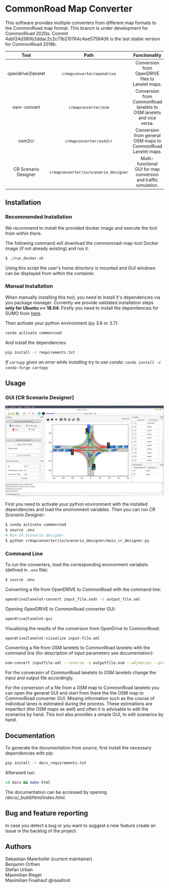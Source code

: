 # CommonRoad Map Converter

This software provides multiple converters from different map formats to the CommonRoad map format.
This branch is under development for CommonRoad 2020a.
Commit 4abf24d380b2ddac2c2c71b210764c4ae5759406 is the last stable version for CommonRoad 2018b.

|         Tool         |                 Path                  |                            Functionality                            |
| :------------------: | :-----------------------------------: | :-----------------------------------------------------------------: |
|  opendrive2lanelet   |      `crmapconverter/opendrive`       |          Conversion from OpenDRIVE files to Lanelet maps.           |
|     osm-convert      |         `crmapconverter/osm`          | Conversion from CommonRoad lanelets to OSM lanelets and vice versa. |
|        osm2cr        |        `crmapconverter/osm2cr`        |    Conversion from general OSM maps to CommonRoad Lanelet maps.     |
| CR Scenario Designer | `crmapconverter/io/scenario_designer` |   Multi-functional GUI for map conversion and traffic simulation.   |

## Installation

### Recommended Installation
We recommend to install the provided docker image and execute the tool from within there. 

The following command will download the commonroad-map-tool Docker image (if not already existing)
and run it. 

```bash
$ ./run_docker.sh
```
Using this script the user's home directory is mounted and GUI windows can be displayed from within the container.

### Manual Installation
When manually installing this tool, you need to install it's dependencies via you package manager. 
Currently we provide validated installation steps **only for Ubuntu >= 18.04**.
Firstly you need to install the dependencies for SUMO from [here](https://gitlab.lrz.de/cps/commonroad-map-tool/-/blob/GUI_CR_Scenario_Designer/crmapconverter/sumo_map/README.md).

Then activate your python environment (py 3.6 or 3.7):

```bash
conda activate commonroad
```

And install the dependencies:

```bash
pip install -r requirements.txt
```

_If `cartopy` gives an error while installing try to use conda: `conda install -c conda-forge cartopy`_

## Usage

### GUI (CR Scenario Designer)

![GUI_Screenshot](./files/img/GUI_screenshot.png)

First you need to activate your python environment with the installed dependencies and load the environment variables.
Then you can run _CR Scenario Designer_:

```bash
$ conda activate commonroad
$ source .env
# Run CR Scenario designer
$ python crmapconverter/io/scenario_designer/main_cr_designer.py
```

### Command Line

To run the converters, load the corresponding environment variabels (defined in `.env` file):

```bash
$ source .env
```

Converting a file from OpenDRIVE to CommonRoad with the command line:

```bash
opendrive2lanelet-convert input_file.xodr -o output_file.xml
```

Opening OpenDRIVE to CommonRoad converter GUI:

```bash
opendrive2lanelet-gui
```

Visualizing the results of the conversion from OpenDrive to CommonRoad:

```bash
opendrive2lanelet-visualize input-file.xml
```

Converting a file from OSM lanelets to CommonRoad lanelets with the command line (for description of input parameters see documentation):

```bash
osm-convert inputfile.xml --reverse -o outputfile.osm --adjencies --proj "+proj=etmerc +lat_0=38 +lon_0=125 +ellps=bessel"
```

For the conversion of CommonRoad lanelets to OSM lanelets change the input and output file accordingly.

For the conversion of a file from a OSM map to CommonRoad lanelets you can
open the general GUI and start from there the the OSM map to CommonRoad converter GUI.
Missing information such as the course of individual lanes is estimated during the process.
These estimations are imperfect (the OSM maps as well) and often it is advisable to edit the scenarios by hand.
This tool also provides a simple GUI, to edit scenarios by hand.

## Documentation

To generate the documentation from source, first install the necessary dependencies with pip:

```bash
pip install -r docs_requirements.txt
```

Afterward run:

```bash
cd docs && make html
```

The documentation can be accessed by opening _/docs/\_build/html/index.html_.

## Bug and feature reporting

In case you detect a bug or you want to suggest a new feature create an issue in the backlog of the project.

## Authors

Sebastian Maierhofer (current maintainer)  
Benjamin Orthen  
Stefan Urban  
Maximilian Rieger  
Maximilian Fruehauf @rasaford
